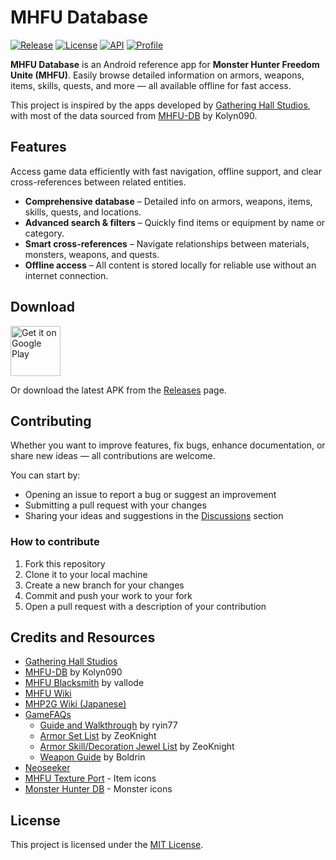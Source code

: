 # MHFU Database

<p>
  <a href="https://github.com/gaugustini/MHFUDatabase/releases"><img alt="Release" src="https://img.shields.io/github/v/release/gaugustini/MHFUDatabase"/></a>
  <a href="https://opensource.org/licenses/mit"><img alt="License" src="https://img.shields.io/github/license/gaugustini/MHFUDatabase"/></a>
  <a href="https://developer.android.com/tools/releases/platforms"><img alt="API" src="https://img.shields.io/badge/API-23%2B-brightgreen"/></a>
  <a href="https://github.com/gaugustini"><img alt="Profile" src="https://img.shields.io/badge/-gaugustini-blue?logo=github"/></a>
</p>

**MHFU Database** is an Android reference app for **Monster Hunter Freedom Unite (MHFU)**.
Easily browse detailed information on armors, weapons, items, skills, quests, and more — all available offline for fast access.

This project is inspired by the apps developed by [Gathering Hall Studios](https://github.com/gatheringhallstudios), with most of the data sourced from [MHFU-DB](https://github.com/Kolyn090/mhfu-db) by Kolyn090.

## Features

Access game data efficiently with fast navigation, offline support, and clear cross-references between related entities.

- **Comprehensive database** – Detailed info on armors, weapons, items, skills, quests, and locations.
- **Advanced search & filters** – Quickly find items or equipment by name or category.
- **Smart cross-references** – Navigate relationships between materials, monsters, weapons, and quests.
- **Offline access** – All content is stored locally for reliable use without an internet connection.

## Download

[<img src="https://play.google.com/intl/en_us/badges/images/generic/en-play-badge.png" alt="Get it on Google Play" height="80">](https://play.google.com/store/apps/details?id=com.gaugustini.mhfudatabase)

Or download the latest APK from the [Releases](../../releases) page.

## Contributing

Whether you want to improve features, fix bugs, enhance documentation, or share new ideas — all contributions are welcome.

You can start by:
- Opening an issue to report a bug or suggest an improvement
- Submitting a pull request with your changes
- Sharing your ideas and suggestions in the [Discussions](../../discussions) section

### How to contribute

1. Fork this repository
2. Clone it to your local machine
3. Create a new branch for your changes
4. Commit and push your work to your fork
5. Open a pull request with a description of your contribution

## Credits and Resources

* [Gathering Hall Studios](https://github.com/gatheringhallstudios)
* [MHFU-DB](https://github.com/Kolyn090/mhfu-db) by Kolyn090
* [MHFU Blacksmith](https://mhfu.vallode.com/) by vallode
* [MHFU Wiki](https://monsterhunter.fandom.com/wiki/Monster_Hunter_Freedom_Unite)
* [MHP2G Wiki (Japanese)](https://w.atwiki.jp/mhp2g/)
* [GameFAQs](https://gamefaqs.gamespot.com/psp/943356-monster-hunter-freedom-unite)
  * [Guide and Walkthrough](https://gamefaqs.gamespot.com/psp/943356-monster-hunter-freedom-unite/faqs/78652) by ryin77
  * [Armor Set List](https://gamefaqs.gamespot.com/psp/943356-monster-hunter-freedom-unite/faqs/74198) by ZeoKnight
  * [Armor Skill/Decoration Jewel List](https://gamefaqs.gamespot.com/psp/943356-monster-hunter-freedom-unite/faqs/74199) by ZeoKnight
  * [Weapon Guide](https://gamefaqs.gamespot.com/psp/943356-monster-hunter-freedom-unite/faqs/57283) by Boldrin
* [Neoseeker](https://monsterhunter.neoseeker.com/wiki/Monster_Hunter_Freedom_Unite_(PSP))
* [MHFU Texture Port](https://github.com/Monkbreh/MHFU-Texture-Port) - Item icons
* [Monster Hunter DB](https://github.com/CrimsonNynja/monster-hunter-DB) - Monster icons

## License

This project is licensed under the [MIT License](LICENSE).
